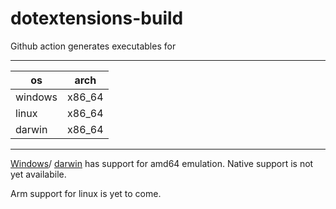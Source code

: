 # dotextensions-build

Github action generates executables for 

---
os| arch
--|---
windows|x86_64
linux|x86_64
darwin|x86_64
---


[Windows](https://docs.microsoft.com/en-us/windows/uwp/porting/apps-on-arm#win32-apps/)/ [darwin](https://support.apple.com/en-in/HT211861) has support for amd64 emulation. Native support is not yet availabile. 

Arm support for linux is yet to come.




